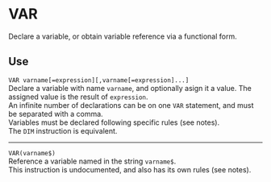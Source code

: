 # VAR #
Declare a variable, or obtain variable reference via a functional form.

## Use ##
`VAR varname[=expression][,varname[=expression]...]`  
Declare a variable with name `varname`, and optionally asign it a value.
The assigned value is the result of `expression`.   
An infinite number of declarations can be on one `VAR` statement, and must be separated with a comma.  
Variables must be declared following specific rules (see notes).  
The `DIM` instruction is equivalent.
- - -
`VAR(varname$)`  
Reference a variable named in the string `varname$`.  
This instruction is undocumented, and also has its own rules (see notes).
